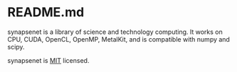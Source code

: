 # README.md

synapsenet is a library of science and technology computing. It works on CPU, CUDA, OpenCL, OpenMP, MetalKit, and is compatible with numpy and scipy.

synapsenet is [MIT](https://en.wikipedia.org/wiki/MIT_License) licensed.